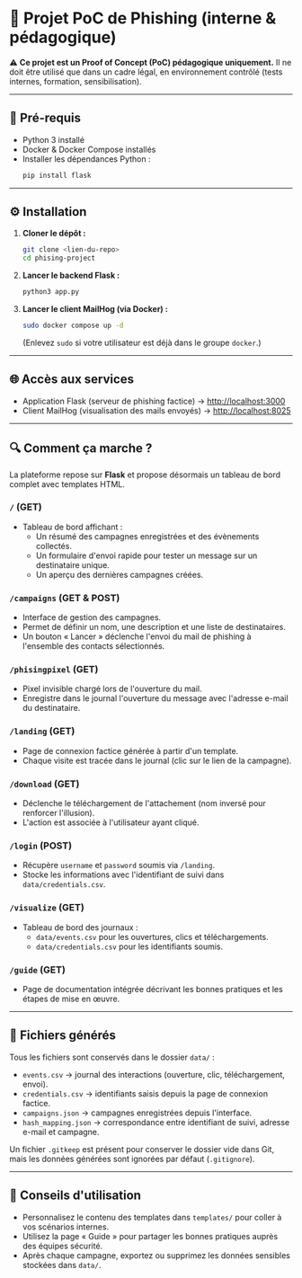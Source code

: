 # 🚨 Projet PoC de Phishing (interne & pédagogique)

⚠️ **Ce projet est un Proof of Concept (PoC) pédagogique uniquement.**
Il ne doit être utilisé que dans un cadre légal, en environnement contrôlé (tests internes, formation, sensibilisation).

---

## 📌 Pré-requis

- Python 3 installé
- Docker & Docker Compose installés
- Installer les dépendances Python :
  ```bash
  pip install flask
  ```

---

## ⚙️ Installation

1. **Cloner le dépôt :**
   ```bash
   git clone <lien-du-repo>
   cd phising-project
   ```

2. **Lancer le backend Flask :**
   ```bash
   python3 app.py
   ```

3. **Lancer le client MailHog (via Docker) :**
   ```bash
   sudo docker compose up -d
   ```
   (Enlevez `sudo` si votre utilisateur est déjà dans le groupe `docker`.)

---

## 🌐 Accès aux services

- Application Flask (serveur de phishing factice) → [http://localhost:3000](http://localhost:3000)
- Client MailHog (visualisation des mails envoyés) → [http://localhost:8025](http://localhost:8025)

---

## 🔍 Comment ça marche ?

La plateforme repose sur **Flask** et propose désormais un tableau de bord complet avec templates HTML.

### `/` (GET)
- Tableau de bord affichant :
  - Un résumé des campagnes enregistrées et des évènements collectés.
  - Un formulaire d'envoi rapide pour tester un message sur un destinataire unique.
  - Un aperçu des dernières campagnes créées.

### `/campaigns` (GET & POST)
- Interface de gestion des campagnes.
- Permet de définir un nom, une description et une liste de destinataires.
- Un bouton « Lancer » déclenche l'envoi du mail de phishing à l'ensemble des contacts sélectionnés.

### `/phisingpixel` (GET)
- Pixel invisible chargé lors de l'ouverture du mail.
- Enregistre dans le journal l'ouverture du message avec l'adresse e-mail du destinataire.

### `/landing` (GET)
- Page de connexion factice générée à partir d'un template.
- Chaque visite est tracée dans le journal (clic sur le lien de la campagne).

### `/download` (GET)
- Déclenche le téléchargement de l'attachement (nom inversé pour renforcer l'illusion).
- L'action est associée à l'utilisateur ayant cliqué.

### `/login` (POST)
- Récupère `username` et `password` soumis via `/landing`.
- Stocke les informations avec l'identifiant de suivi dans `data/credentials.csv`.

### `/visualize` (GET)
- Tableau de bord des journaux :
  - `data/events.csv` pour les ouvertures, clics et téléchargements.
  - `data/credentials.csv` pour les identifiants soumis.

### `/guide` (GET)
- Page de documentation intégrée décrivant les bonnes pratiques et les étapes de mise en œuvre.

---

## 📂 Fichiers générés

Tous les fichiers sont conservés dans le dossier `data/` :

- `events.csv` → journal des interactions (ouverture, clic, téléchargement, envoi).
- `credentials.csv` → identifiants saisis depuis la page de connexion factice.
- `campaigns.json` → campagnes enregistrées depuis l'interface.
- `hash_mapping.json` → correspondance entre identifiant de suivi, adresse e-mail et campagne.

Un fichier `.gitkeep` est présent pour conserver le dossier vide dans Git, mais les données générées sont ignorées par défaut (`.gitignore`).

---

## 🧠 Conseils d'utilisation

- Personnalisez le contenu des templates dans `templates/` pour coller à vos scénarios internes.
- Utilisez la page « Guide » pour partager les bonnes pratiques auprès des équipes sécurité.
- Après chaque campagne, exportez ou supprimez les données sensibles stockées dans `data/`.
